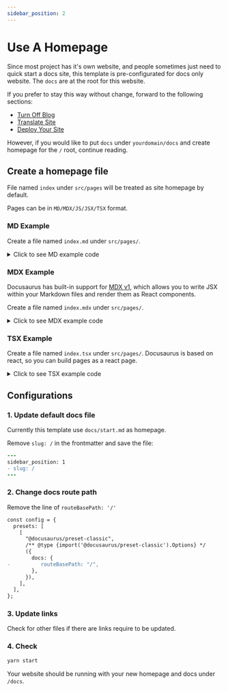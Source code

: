 ```yaml
---
sidebar_position: 2
---
```


# Use A Homepage

Since most project has it's own website, and people sometimes just need to quick start a docs site, this template is pre-configurated for docs only website. The `docs` are at the root for this website.

If you prefer to stay this way without change, forward to the following sections:

- [Turn Off Blog](./turn-off-blog.md)
- [Translate Site](./translate-site.md)
- [Deploy Your Site](./deploy.md)

However, if you would like to put `docs` under `yourdomain/docs` and create homepage for the `/` root, continue reading.

## Create a homepage file

File named `index` under `src/pages` will be treated as site homepage by default.

Pages can be in `MD/MDX/JS/JSX/TSX` format.

### MD Example

Create a file named `index.md` under `src/pages/`.

<details><summary>Click to see MD example code</summary>

```markdown title="src/pages/index.md"
---
# Frontmatter, can be empty.
# Will use site title if empty.
title: Home
---

# Markdown Page

This is a Markdown page
```

</details>

### MDX Example

Docusaurus has built-in support for [MDX v1](https://mdxjs.com/), which allows you to write JSX within your Markdown files and render them as React components.

Create a file named `index.mdx` under `src/pages/`.

<details><summary>Click to see MDX example code</summary>

```markdown title="src/pages/index.mdx"
---
title: Home
---

export const Highlight = ({children, color}) => (
<span
style={{
      backgroundColor: color,
      borderRadius: '2px',
      color: '#fff',
      padding: '0.2rem',
    }}>
{children}
</span>
);

# MDX Page

<Highlight color="#25c2a0">Docusaurus green</Highlight> and <Highlight color="#1877F2">Facebook blue</Highlight> are my favorite colors.
```

</details>

### TSX Example

Create a file named `index.tsx` under `src/pages/`. Docusaurus is based on react, so you can build pages as a react page.

<details><summary>Click to see TSX example code</summary>

```tsx title="src/pages/index.tsx"
import React from "react";
import clsx from "clsx";
import Layout from "@theme/Layout";
import Link from "@docusaurus/Link";
import useDocusaurusContext from "@docusaurus/useDocusaurusContext";
import HomepageFeatures from "../components/HomepageFeatures";

function HomepageHeader() {
  const { siteConfig } = useDocusaurusContext();
  return (
    <header className={clsx("hero hero--primary")}>
      <div className="container">
        <h1 className="hero__title">{siteConfig.title}</h1>
        <p className="hero__subtitle">{siteConfig.tagline}</p>
        <div>
          <Link className="button" to="/docs/start">
            Get started
          </Link>
        </div>
      </div>
    </header>
  );
}

export default function Home(): JSX.Element {
  const { siteConfig } = useDocusaurusContext();
  return (
    <Layout
      title={`Hello from ${siteConfig.title}`}
      description="Description will go into a meta tag in <head />"
    >
      <HomepageHeader />
      <main>This is a Homepage using TSX</main>
    </Layout>
  );
}
```

</details>

## Configurations

### 1. Update default docs file

Currently this template use `docs/start.md` as homepage.

Remove `slug: /` in the frontmatter and save the file:

```diff {3} title="docs/start.md"
---
sidebar_position: 1
- slug: /
---
```

### 2. Change docs route path

Remove the line of `routeBasePath: '/'`

```diff {8} title="docusaurus.config.js"
const config = {
  presets: [
    [
      "@docusaurus/preset-classic",
      /** @type {import('@docusaurus/preset-classic').Options} */
      ({
        docs: {
-          routeBasePath: "/",
        },
      }),
    ],
  ],
};
```

### 3. Update links

Check for other files if there are links require to be updated.

### 4. Check

```bash
yarn start
```

Your website should be running with your new homepage and docs under `/docs`.
